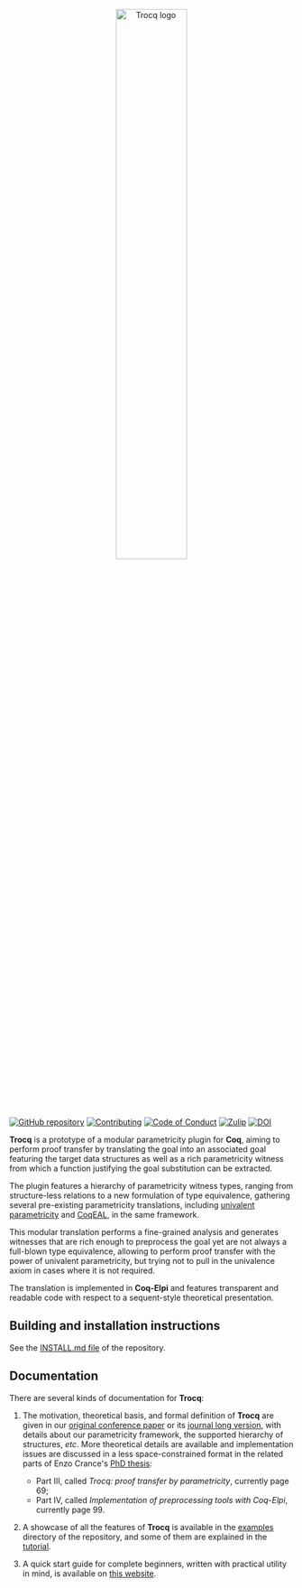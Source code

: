 <p style="text-align: center"><a href="https://github.com/coq-community/trocq"><img src="trocq-logo-text.png" alt="Trocq logo" width="50%" /></a></p>

[![GitHub repository][github-shield]][github-link]
[![Contributing][contributing-shield]][contributing-link]
[![Code of Conduct][conduct-shield]][conduct-link]
[![Zulip][zulip-shield]][zulip-link]
[![DOI][doi-shield]][doi-link]

[github-shield]: https://img.shields.io/github/v/release/coq-community/trocq
[github-link]: https://github.com/coq-community/trocq

[contributing-shield]: https://img.shields.io/badge/contributions-welcome-%23f7931e.svg
[contributing-link]: https://github.com/coq-community/manifesto/blob/master/CONTRIBUTING.md

[conduct-shield]: https://img.shields.io/badge/%E2%9D%A4-code%20of%20conduct-%23f15a24.svg
[conduct-link]: https://github.com/coq-community/manifesto/blob/master/CODE_OF_CONDUCT.md

[zulip-shield]: https://img.shields.io/badge/chat-on%20zulip-%23c1272d.svg
[zulip-link]: https://coq.zulipchat.com/#narrow/stream/237663-coq-community-devs.20.26.20users

[doi-shield]: https://zenodo.org/badge/DOI/10.5281/zenodo.10492403.svg
[doi-link]: https://doi.org/10.5281/zenodo.10492403

**Trocq** is a prototype of a modular parametricity plugin for **Coq**, aiming
to perform proof transfer by translating the goal into an associated
goal featuring the target data structures as well as a rich
parametricity witness from which a function justifying the goal
substitution can be extracted.

The plugin features a hierarchy of parametricity witness types,
ranging from structure-less relations to a new formulation of type
equivalence, gathering several pre-existing parametricity
translations, including
[univalent parametricity](https://doi.org/10.1145/3429979) and
[CoqEAL](https://github.com/coq-community/coqeal), in the same framework.

This modular translation performs a fine-grained analysis and
generates witnesses that are rich enough to preprocess the goal yet
are not always a full-blown type equivalence, allowing to perform
proof transfer with the power of univalent parametricity, but trying
not to pull in the univalence axiom in cases where it is not required.

The translation is implemented in **Coq-Elpi** and features transparent
and readable code with respect to a sequent-style theoretical presentation.

## Building and installation instructions

See the [INSTALL.md file](https://github.com/coq-community/trocq/blob/master/INSTALL.md) of the repository.

## Documentation

There are several kinds of documentation for **Trocq**:

1. The motivation, theoretical basis, and formal definition of **Trocq** are given in our [original conference paper](https://hal.science/hal-04177913/document) or its [journal long version](https://inria.hal.science/hal-05192017/document), with details about our parametricity framework, the supported hierarchy of structures, *etc*.
More theoretical details are available and implementation issues are discussed in a less space-constrained format in the related parts of Enzo Crance's [PhD thesis](https://ecrance.net/files/thesis-Enzo-Crance-en-light.pdf):
    - Part III, called *Trocq: proof transfer by parametricity*, currently page 69;
    - Part IV, called *Implementation of preprocessing tools with Coq-Elpi*, currently page 99.

2. A showcase of all the features of **Trocq** is available in the [examples](https://github.com/coq-community/trocq/tree/master/examples/) directory of the repository, and some of them are explained in the [tutorial](https://github.com/coq-community/trocq/blob/master/artifact-doc/TUTORIAL.md).

3. A quick start guide for complete beginners, written with practical utility in mind, is available on [this website](quick-start.md).
